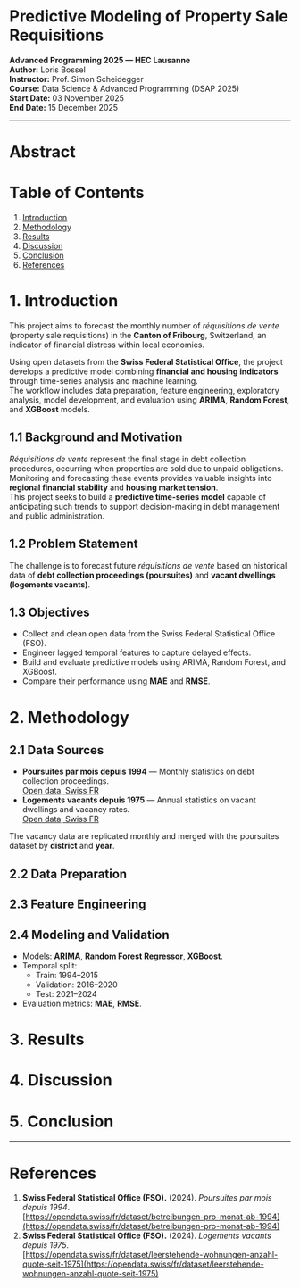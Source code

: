# Predictive Modeling of Property Sale Requisitions

**Advanced Programming 2025 — HEC Lausanne**  
**Author:** Loris Bossel  
**Instructor:** Prof. Simon Scheidegger  
**Course:** Data Science & Advanced Programming (DSAP 2025)  
**Start Date:** 03 November 2025 <br>
**End Date:** 15 December 2025 

---

# Abstract


# Table of Contents

1. [Introduction](#1-introduction)  
2. [Methodology](#2-methodology)  
3. [Results](#3-results)  
4. [Discussion](#4-discussion)  
5. [Conclusion](#5-conclusion)  
6. [References](#references)  


# 1. Introduction

This project aims to forecast the monthly number of *réquisitions de vente* (property sale requisitions) in the **Canton of Fribourg**, Switzerland, an indicator of financial distress within local economies.  <br>

Using open datasets from the **Swiss Federal Statistical Office**, the project develops a predictive model combining **financial and housing indicators** through time-series analysis and machine learning. <br>
The workflow includes data preparation, feature engineering, exploratory analysis, model development, and evaluation using **ARIMA**, **Random Forest**, and **XGBoost** models.

## 1.1 Background and Motivation
*Réquisitions de vente* represent the final stage in debt collection procedures, occurring when properties are sold due to unpaid obligations.  
Monitoring and forecasting these events provides valuable insights into **regional financial stability** and **housing market tension**.  
This project seeks to build a **predictive time-series model** capable of anticipating such trends to support decision-making in debt management and public administration.

## 1.2 Problem Statement
The challenge is to forecast future *réquisitions de vente* based on historical data of **debt collection proceedings (poursuites)** and **vacant dwellings (logements vacants)**.

## 1.3 Objectives
- Collect and clean open data from the Swiss Federal Statistical Office (FSO).  
- Engineer lagged temporal features to capture delayed effects.  
- Build and evaluate predictive models using ARIMA, Random Forest, and XGBoost.  
- Compare their performance using **MAE** and **RMSE**.

# 2. Methodology

## 2.1 Data Sources
- **Poursuites par mois depuis 1994** — Monthly statistics on debt collection proceedings.  
   [Open data, Swiss FR](https://opendata.swiss/fr/dataset/betreibungen-pro-monat-ab-1994)  
- **Logements vacants depuis 1975** — Annual statistics on vacant dwellings and vacancy rates.  
   [Open data, Swiss FR](https://opendata.swiss/fr/dataset/leerstehende-wohnungen-anzahl-quote-seit-1975)

The vacancy data are replicated monthly and merged with the poursuites dataset by **district** and **year**.

## 2.2 Data Preparation
<!--
- Align datasets temporally and geographically.  
- Handle missing values and ensure time-series consistency.  
- Restrict analysis to 1994–2024. -->

## 2.3 Feature Engineering



## 2.4 Modeling and Validation
- Models: **ARIMA**, **Random Forest Regressor**, **XGBoost**.  
- Temporal split:
  - Train: 1994–2015  
  - Validation: 2016–2020  
  - Test: 2021–2024  
- Evaluation metrics: **MAE**, **RMSE**.

# 3. Results


# 4. Discussion


# 5. Conclusion


---

# References

1. **Swiss Federal Statistical Office (FSO).** (2024). *Poursuites par mois depuis 1994*.  
   [https://opendata.swiss/fr/dataset/betreibungen-pro-monat-ab-1994](https://opendata.swiss/fr/dataset/betreibungen-pro-monat-ab-1994)  
2. **Swiss Federal Statistical Office (FSO).** (2024). *Logements vacants depuis 1975*.  
   [https://opendata.swiss/fr/dataset/leerstehende-wohnungen-anzahl-quote-seit-1975](https://opendata.swiss/fr/dataset/leerstehende-wohnungen-anzahl-quote-seit-1975)  